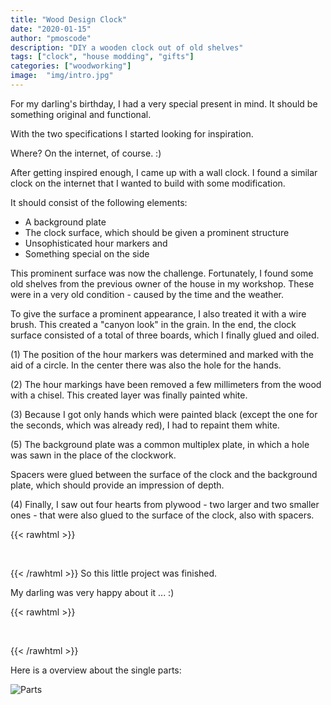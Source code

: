 ```yaml
---
title: "Wood Design Clock"
date: "2020-01-15"
author: "pmoscode"
description: "DIY a wooden clock out of old shelves"
tags: ["clock", "house modding", "gifts"]
categories: ["woodworking"]
image:  "img/intro.jpg"
---
```


For my darling's birthday, I had a very special present in mind.
It should be something original and functional.

With the two specifications I started looking for inspiration.

Where? On the internet, of course. :)

<!--more-->

After getting inspired enough, I came up with a wall clock.
I found a similar clock on the internet that I wanted to build with some modification.

It should consist of the following elements:

- A background plate
- The clock surface, which should be given a prominent structure
- Unsophisticated hour markers and
- Something special on the side

This prominent surface was now the challenge.
Fortunately, I found some old shelves from the previous owner of the house in my workshop.
These were in a very old condition - caused by the time and the weather.

To give the surface a prominent appearance, I also treated it with a wire brush.
This created a "canyon look" in the grain.
In the end, the clock surface consisted of a total of three boards, which I finally glued and oiled.

(1) The position of the hour markers was determined and marked with the aid of a circle.
In the center there was also the hole for the hands.

(2) The hour markings have been removed a few millimeters from the wood with a chisel.
This created layer was finally painted white.

(3) Because I got only hands which were painted black (except the one for the seconds, which was already red), I had to repaint them white.

(5) The background plate was a common multiplex plate, in which a hole was sawn in the place of the clockwork.

Spacers were glued between the surface of the clock and the background plate, which should provide an impression of depth.

(4) Finally, I saw out four hearts from plywood - two larger and two smaller ones - that were also glued to the surface of the clock, also with spacers.

{{< rawhtml >}}
<p>&nbsp;</p>
{{< /rawhtml >}}
So this little project was finished.

My darling was very happy about it ... :)

{{< rawhtml >}}
<p>&nbsp;</p>
{{< /rawhtml >}}

Here is a overview about the single parts:

![Parts](img/parts.png)
